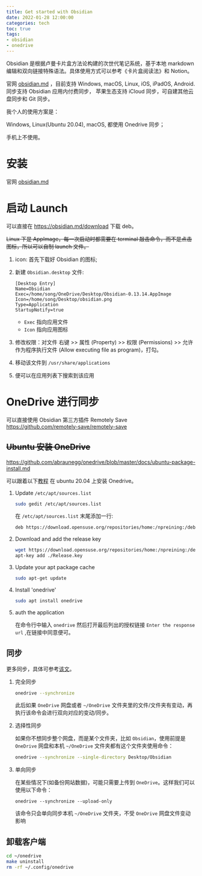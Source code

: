 ```yaml
---
title: Get started with Obsidian
date: 2022-01-28 12:00:00
categories: tech
toc: true
tags:
- obsidian
- onedrive
---
```


Obsidian 是根据卢曼卡片盒方法论构建的次世代笔记系统，基于本地 markdown 编辑和双向链接特殊语法。具体使用方式可以参考《卡片盒阅读法》和 Notion。

<!-- more -->

官网 [obsidian.md](https://obsidian.md/) ，目前支持 Windows, macOS, Linux, iOS, iPadOS, Android.
同步支持 Obsidian 应用内付费同步， 苹果生态支持 iCloud 同步，可自建其他云盘同步和 Git 同步。

我个人的使用方案是：

Windows, Linux(Ubuntu 20.04), macOS, 都使用 Onedrive 同步；

手机上不使用。

# 安装

官网 [obsidian.md](https://obsidian.md/)


# 启动 Launch

可以直接在 https://obsidian.md/download 下载 deb。

<del>Linux 下是 AppImage，每一次启动时都需要在 terminal 敲击命令，而不是点击图标，所以可以自制 launch 文件。</del>



1. icon: 首先下载好 Obsidian 的图标;
2. 新建 `Obsidian.desktop` 文件:

    ```
    [Desktop Entry]
    Name=Obsidian
    Exec=/home/song/OneDrive/Desktop/Obsidian-0.13.14.AppImage
    Icon=/home/song/Desktop/obsidian.png
    Type=Application
    StartupNotify=true
    ```
    - `Exec` 指向应用文件
    - `Icon` 指向应用图标

3. 修改权限：对文件 右键 >> 属性 (Property) >> 权限 (Permissions) >> 允许作为程序执行文件 (Allow executing file as program)，打勾。
4. 移动该文件到 `/usr/share/applications`
5. 便可以在应用列表下搜索到该应用


# OneDrive 进行同步

可以直接使用 Obsidian 第三方插件 Remotely Save https://github.com/remotely-save/remotely-save


## <del>Ubuntu 安装 OneDrive</del>

https://github.com/abraunegg/onedrive/blob/master/docs/ubuntu-package-install.md

可以跟着以下[教程](https://github.com/abraunegg/onedrive/blob/master/docs/ubuntu-package-install.md#distribution-ubuntu-2004) 在 ubuntu 20.04 上安装 Onedrive。

1. Update `/etc/apt/sources.list`

    ```bash
    sudo gedit /etc/apt/sources.list
    ```

    在 `/etc/apt/sources.list` 末尾添加一行:

    ```bash
    deb https://download.opensuse.org/repositories/home:/npreining:/debian-ubuntu-onedrive/xUbuntu_20.04/ ./
    ```

2. Download and add the release key

    ```bash
    wget https://download.opensuse.org/repositories/home:/npreining:/debian-ubuntu-onedrive/xUbuntu_20.04/Release.key
    apt-key add ./Release.key
    ```

3. Update your apt package cache

    ```bash
    sudo apt-get update
    ```

4. Install 'onedrive'

    ```bash
    sudo apt install onedrive
    ```

5. auth the application
    
    在命令行中输入 `onedrive` 然后打开最后列出的授权链接 `Enter the response url` ,在链接中同意便可。

## 同步

更多同步，具体可参考[该文](https://jiumbk.com/zjjc/294/)。

1. 完全同步
    
    ```bash
    onedrive --synchronize
    ```

    此后如果 `OneDrive` 网盘或者 `~/OneDrive` 文件夹里的文件/文件夹有变动，再执行该命令会进行双向对应的变动/同步。

2. 选择性同步

    如果你不想同步整个网盘，而是某个文件夹，比如 `Obsidian`，使用前提是 `OneDrive` 网盘和本机 `~/OneDrive` 文件夹都有这个文件夹使用命令：

    ```bash
    onedrive --synchronize --single-directory Desktop/Obsidian
    ```

3. 单向同步
   
    在某些情况下(如备份网站数据)，可能只需要上传到 `OneDrive`。这样我们可以使用以下命令：

    ```
    onedrive --synchronize --upload-only
    ```

    该命令只会单向同步本机 `~/OneDrive` 文件夹，不受 `OneDrive` 网盘文件变动影响


## 卸载客户端

```bash
cd ~/onedrive
make uninstall
rm -rf ~/.config/onedrive
```

